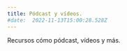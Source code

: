 ```yaml
---
title: Pódcast y vídeos. 
#date:  2022-11-13T15:00:28.528Z 
---
```


Recursos cómo pódcast, vídeos y más.
